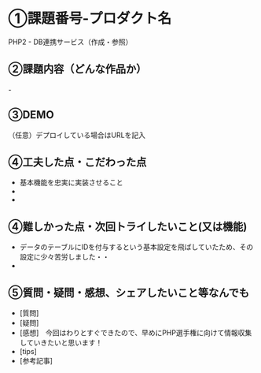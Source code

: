 # ①課題番号-プロダクト名
PHP2 - DB連携サービス（作成・参照）

## ②課題内容（どんな作品か）
-　

## ③DEMO
（任意）デプロイしている場合はURLを記入

## ④工夫した点・こだわった点
- 基本機能を忠実に実装させること
-
-

## ④難しかった点・次回トライしたいこと(又は機能)
- データのテーブルにIDを付与するという基本設定を飛ばしていたため、その設定に少々苦労しました・・
-

## ⑤質問・疑問・感想、シェアしたいこと等なんでも
- [質問]　
- [疑問]
- [感想]　今回はわりとすぐできたので、早めにPHP選手権に向けて情報収集していきたいと思います！
- [tips]
- [参考記事]
